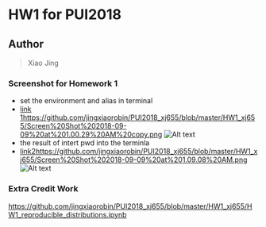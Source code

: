 # HW1 for PUI2018
## Author 
> Xiao Jing
### Screenshot for Homework 1
- set the environment and alias in terminal 
- [link 1](https://github.com/jingxiaorobin/PUI2018_xj655/blob/master/HW1_xj655/Screen%20Shot%202018-09-09%20at%201.00.29%20AM%20copy.png)<https://github.com/jingxiaorobin/PUI2018_xj655/blob/master/HW1_xj655/Screen%20Shot%202018-09-09%20at%201.00.29%20AM%20copy.png>
![Alt text](https://github.com/jingxiaorobin/PUI2018_xj655/blob/master/HW1_xj655/Screen%20Shot%202018-09-09%20at%201.00.29%20AM%20copy.png)
- the result of intert pwd into the terminla 
- [link2](https://github.com/jingxiaorobin/PUI2018_xj655/blob/master/HW1_xj655/Screen%20Shot%202018-09-09%20at%201.09.08%20AM.png)<https://github.com/jingxiaorobin/PUI2018_xj655/blob/master/HW1_xj655/Screen%20Shot%202018-09-09%20at%201.09.08%20AM.png>
![Alt text](https://github.com/jingxiaorobin/PUI2018_xj655/blob/master/HW1_xj655/Screen%20Shot%202018-09-09%20at%201.00.29%20AM%20copy.png)
###  Extra Credit Work
<https://github.com/jingxiaorobin/PUI2018_xj655/blob/master/HW1_xj655/HW1_reproducible_distributions.ipynb>
